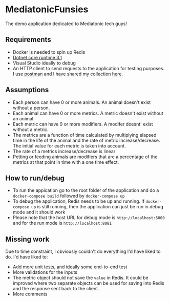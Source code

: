 # MediatonicFunsies
The demo application dedicated to Mediatonic tech guys!

## Requirements
* Docker is needed to spin up Redis
* [Dotnet core runtime 3.1](https://dotnet.microsoft.com/download/dotnet-core/3.1)
* Visual Studio ideally to debug
* An HTTP client to send requests to the application for testing purposes. I use [postman](https://www.postman.com/) and I have shared my collection [here](https://www.getpostman.com/collections/978d8fbd71c29e9a0e53).

## Assumptions
* Each person can have 0 or more animals. An animal doesn't exist without a person.
* Each animal can have 0 or more metrics. A metric doesn't exist without an animal.
* Each metric can have 0 or more modifiers. A modifer doesnt' exist without a metric.
* The metrics are a function of time calculated by multiplying elapsed time in the life of the animal and the rate of metric increase/decrease. The initial value for each metric is taken into account.
* The rate of a metrics increase/decrease is linear
* Petting or feeding animals are modifiers that are a percentage of the metrics at that point in time with a one time effect.


## How to run/debug
* To run the appication go to the root folder of the application and do a `docker-compose build` followed by `docker-compose up`
* To debug the application, Redis needs to be up and running. If `docker-compose up` is still running, then the application can just be run in debug mode and it should work
* Please note that the host URL for debug mode is `http://localhost:5000` and for the run mode is `http://localhost:8081`

## Missing work
Due to time constraint, I obviously couldn't do everything I'd have liked to do. I'd have liked to:
* Add more unit tests, and ideally some end-to-end test
* More validations for the inputs
* The metric object should not save the `value` in Redis. It could be improved where two separate objects can be used for saving into Redis and the response sent back to the client.
* More comments
